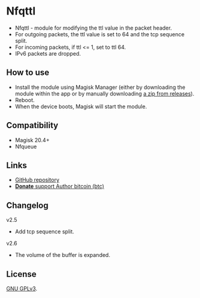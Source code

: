# Nfqttl

* Nfqttl - module for modifying the ttl value in the packet header.
* For outgoing packets, the ttl value is set to 64 and the tcp sequence split.
* For incoming packets, if ttl <= 1, set to ttl 64.
* IPv6 packets are dropped.

## How to use

* Install the module using Magisk Manager (either by downloading the module within the app
or by manually downloading [a zip from releases](https://github.com/cyborg-one/nfqttl/releases)).
* Reboot.
* When the device boots, Magisk will start the module.

## Compatibility

* Magisk 20.4+
* Nfqueue

## Links

- [GitHub repository](https://github.com/cyborg-one/nfqttl)
- [**Donate** support Author bitcoin (btc)](https://www.blockchain.com/btc/address/bc1qxmsn9qeptpa90sxejz8em4w5rvcggnmrvq34uh)


## Changelog

v2.5
* Add tcp sequence split.

v2.6
* The volume of the buffer is expanded.

## License

[GNU GPLv3](https://github.com/cyborg-one/nfqttl/blob/master/LICENSE).
